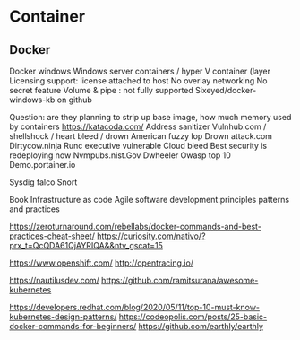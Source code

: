 # Container

## Docker
Docker windows
Windows server containers / hyper V container (layer 
Licensing support: license attached to host
No overlay networking
No secret feature
Volume & pipe : not fully supported
Sixeyed/docker-windows-kb on github

Question: are they planning to strip up base image, how much memory used by containers
https://katacoda.com/
Address sanitizer
Vulnhub.com / shellshock / heart bleed / drown
American fuzzy lop
Drown attack.com
Dirtycow.ninja
Runc executive vulnerable
Cloud bleed
Best security is redeploying now 
Nvmpubs.nist.Gov
Dwheeler
Owasp top 10
Demo.portainer.io

Sysdig falco
Snort

Book
Infrastructure as code
Agile software development:principles patterns and practices

https://zeroturnaround.com/rebellabs/docker-commands-and-best-practices-cheat-sheet/
https://curiosity.com/nativo/?prx_t=QcQDA61QjAYRIQA&&ntv_gscat=15

https://www.openshift.com/
http://opentracing.io/

https://nautilusdev.com/
https://github.com/ramitsurana/awesome-kubernetes

https://developers.redhat.com/blog/2020/05/11/top-10-must-know-kubernetes-design-patterns/
https://codeopolis.com/posts/25-basic-docker-commands-for-beginners/
https://github.com/earthly/earthly